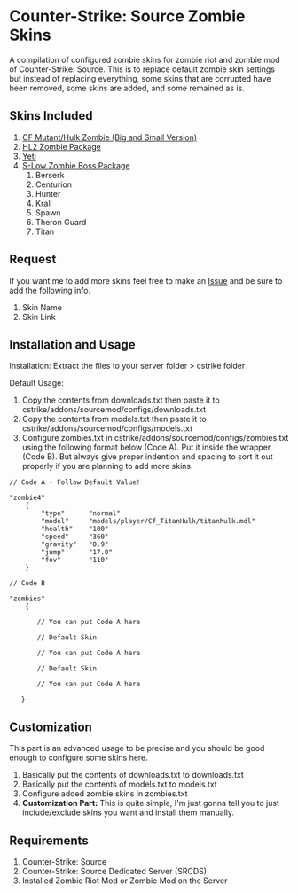 # Counter-Strike: Source Zombie Skins
A compilation of configured zombie skins for zombie riot and zombie mod of Counter-Strike: Source. This is to replace default zombie skin settings but instead of replacing everything, some skins that are corrupted have been removed, some skins are added, and some remained as is.

## Skins Included

1. [CF Mutant/Hulk Zombie (Big and Small Version)](https://gamebanana.com/skins/download/135208)
2. [HL2 Zombie Package](https://gamebanana.com/skins/114533)
3. [Yeti](https://gamebanana.com/skins/137296)
4. [S-Low Zombie Boss Package](https://www.moddb.com/mods/zombie-riot/downloads/boss-pack)
   1. Berserk
   2. Centurion
   3. Hunter
   4. Krall
   5. Spawn
   6. Theron Guard
   7. Titan

## Request

If you want me to add more skins feel free to make an [Issue](https://github.com/EmanDev/css-zombie-skins/issues) and be sure to add the following info.

1. Skin Name
2. Skin Link

## Installation and Usage

Installation: Extract the files to your server folder > cstrike folder

Default Usage: 

1. Copy the contents from downloads.txt then paste it to cstrike/addons/sourcemod/configs/downloads.txt
2. Copy the contents from models.txt then paste it to cstrike/addons/sourcemod/configs/models.txt
3. Configure zombies.txt in cstrike/addons/sourcemod/configs/zombies.txt using the following format below (Code A). Put it inside the wrapper (Code B). But always give proper indention and spacing to sort it out properly if you are planning to add more skins.

```
// Code A - Follow Default Value!

"zombie4"
	{
		"type"		"normal"
		"model"		"models/player/Cf_TitanHulk/titanhulk.mdl"
		"health"	"100"
		"speed"		"360"
		"gravity"	"0.9"
		"jump"		"17.0"
		"fov"		"110"
	}
```

```
// Code B

"zombies"
	{

​		// You can put Code A here

​		// Default Skin

​		// You can put Code A here

​		// Default Skin

​		// You can put Code A here

​	}
```

## Customization

This part is an advanced usage to be precise and you should be good enough to configure some skins here.

1. Basically put the contents of downloads.txt to downloads.txt
2. Basically put the contents of models.txt to models.txt
3. Configure added zombie skins in zombies.txt
4. **Customization Part:** This is quite simple, I'm just gonna tell you to just include/exclude skins you want and install them manually.

## Requirements

1. Counter-Strike: Source
2. Counter-Strike: Source Dedicated Server (SRCDS)
3. Installed Zombie Riot Mod or Zombie Mod on the Server

